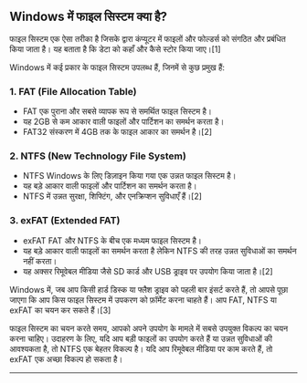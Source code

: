 ## Windows में फाइल सिस्टम क्या है?

फाइल सिस्टम एक ऐसा तरीका है जिसके द्वारा कंप्यूटर में फाइलों और फोल्डर्स को संगठित और प्रबंधित किया जाता है। यह बताता है कि डेटा को कहाँ और कैसे स्टोर किया जाए।[1]

Windows में कई प्रकार के फाइल सिस्टम उपलब्ध हैं, जिनमें से कुछ प्रमुख हैं:

### 1. FAT (File Allocation Table)

- FAT एक पुराना और सबसे व्यापक रूप से समर्थित फाइल सिस्टम है।
- यह 2GB से कम आकार वाली फाइलों और पार्टिशन का समर्थन करता है।
- FAT32 संस्करण में 4GB तक के फाइल आकार का समर्थन है।[2]

### 2. NTFS (New Technology File System) 

- NTFS Windows के लिए डिज़ाइन किया गया एक उन्नत फाइल सिस्टम है।
- यह बड़े आकार वाली फाइलों और पार्टिशन का समर्थन करता है।
- NTFS में उन्नत सुरक्षा, शिफ्टिंग, और एनक्रिप्शन सुविधाएँ हैं।[2]

### 3. exFAT (Extended FAT)

- exFAT FAT और NTFS के बीच एक मध्यम फाइल सिस्टम है।
- यह बड़े आकार वाली फाइलों का समर्थन करता है लेकिन NTFS की तरह उन्नत सुविधाओं का समर्थन नहीं करता।
- यह अक्सर रिमूवेबल मीडिया जैसे SD कार्ड और USB ड्राइव पर उपयोग किया जाता है।[2]

Windows में, जब आप किसी हार्ड डिस्क या फ्लैश ड्राइव को पहली बार इंसर्ट करते हैं, तो आपसे पूछा जाएगा कि आप किस फाइल सिस्टम में उपकरण को फ़ॉर्मेट करना चाहते हैं। आप FAT, NTFS या exFAT का चयन कर सकते हैं।[3]

फाइल सिस्टम का चयन करते समय, आपको अपने उपयोग के मामले में सबसे उपयुक्त विकल्प का चयन करना चाहिए। उदाहरण के लिए, यदि आप बड़ी फाइलों का उपयोग करते हैं या उन्नत सुविधाओं की आवश्यकता है, तो NTFS एक बेहतर विकल्प है। यदि आप रिमूवेबल मीडिया पर काम करते हैं, तो exFAT एक अच्छा विकल्प हो सकता है।

---


